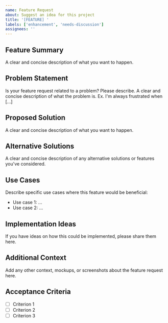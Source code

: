 ```yaml
---
name: Feature Request
about: Suggest an idea for this project
title: '[FEATURE] '
labels: ['enhancement', 'needs-discussion']
assignees: ''
---
```


## Feature Summary

A clear and concise description of what you want to happen.

## Problem Statement

Is your feature request related to a problem? Please describe.
A clear and concise description of what the problem is. Ex. I'm always frustrated when [...]

## Proposed Solution

A clear and concise description of what you want to happen.

## Alternative Solutions

A clear and concise description of any alternative solutions or features you've considered.

## Use Cases

Describe specific use cases where this feature would be beneficial:

- Use case 1: ...
- Use case 2: ...

## Implementation Ideas

If you have ideas on how this could be implemented, please share them here.

## Additional Context

Add any other context, mockups, or screenshots about the feature request here.

## Acceptance Criteria

- [ ] Criterion 1
- [ ] Criterion 2
- [ ] Criterion 3
